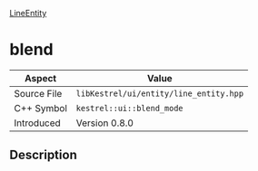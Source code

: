 [LineEntity](index)
# blend
| Aspect | Value |
| --- | --- |
| Source File | `libKestrel/ui/entity/line_entity.hpp` |
| C++ Symbol | `kestrel::ui::blend_mode` |
| Introduced | Version 0.8.0 |
## Description

